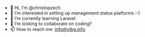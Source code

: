 - 👋 Hi, I’m @christopzech
- 👀 I’m interested in setting up management status platforms :-)
- 🌱 I’m currently learning Laravel
- 💞️ I’m looking to collaborate on coding?
- 📫 How to reach me: info@vlbg.info

<!---
christopzech/christopzech is a ✨ special ✨ repository because its `README.md` (this file) appears on your GitHub profile.
You can click the Preview link to take a look at your changes.
--->
